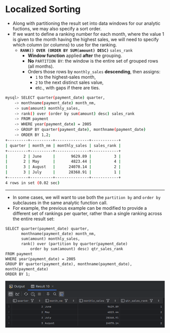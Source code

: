 # Localized Sorting

- Along with partitioning the result set into data windows for our analytic fuctions, we may also specify a sort order.
- If we want to define a ranking number for each month, where the value 1 is given to the month having the highest sales, we will need to specify which column (or columns) to use for the ranking.
  - **`RANK() OVER (ORDER BY SUM(amount) DESC)`**  `sales_rank`
    - **Window function** applied **after** the grouping.
    - **No** `PARTITION BY`: the window is the entire set of grouped rows (all months).
    - Orders those rows by `monthly_sales` **descending**, then assigns:
      - `1` to the highest‐sales month,
      - `2` to the next distinct sales value,
      - etc., with gaps if there are ties.

```bash
mysql> SELECT quarter(payment_date) quarter,
    -> monthname(payment_date) month_nm,
    -> sum(amount) monthly_sales,
    -> rank() over (order by sum(amount) desc) sales_rank
    -> FROM payment
    -> WHERE year(payment_date) = 2005
    -> GROUP BY quarter(payment_date), monthname(payment_date)
    -> ORDER BY 1,2;
+---------+----------+---------------+------------+
| quarter | month_nm | monthly_sales | sales_rank |
+---------+----------+---------------+------------+
|       2 | June     |       9629.89 |          3 |
|       2 | May      |       4823.44 |          4 |
|       3 | August   |      24070.14 |          2 |
|       3 | July     |      28368.91 |          1 |
+---------+----------+---------------+------------+
4 rows in set (0.02 sec)
```

---

- In some cases, we will want to use both the `partition by` and `order by` subclauses in the same analytic function call. 
- For example, the previous example can be modified to provide a different set of rankings per quarter, rather than a single ranking across the entire result set:

```mysql
SELECT quarter(payment_date) quarter,
       monthname(payment_date) month_nm,
       sum(amount) monthly_sales,
       rank() over (partition by quarter(payment_date)
           order by sum(amount) desc) qtr_sales_rank
FROM payment
WHERE year(payment_date) = 2005
GROUP BY quarter(payment_date), monthname(payment_date), month(payment_date)
ORDER BY 1;
```

![1.2_Localized_sorting](Imgs/1.2_Localized_sorting.png)